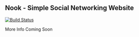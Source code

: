 ## Nook - Simple Social Networking Website
[![Build Status](https://travis-ci.org/kr85/Nook.svg?branch=master)](https://travis-ci.org/kr85/Nook)

More Info Coming Soon